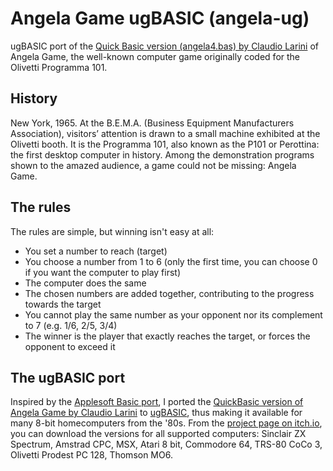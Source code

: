# Angela Game ugBASIC (angela-ug)
ugBASIC port of the [Quick Basic version (angela4.bas) by Claudio Larini](http://claudiolarini.altervista.org/emul2.htm) of Angela Game, the well-known computer game originally coded for the Olivetti Programma 101.

## History
New York, 1965.
At the B.E.M.A. (Business Equipment Manufacturers Association), visitors’ attention is drawn to a small machine exhibited at the Olivetti booth. It is the Programma 101, also known as the P101 or Perottina: the first desktop computer in history.
Among the demonstration programs shown to the amazed audience, a game could not be missing: Angela Game.

## The rules
The rules are simple, but winning isn't easy at all:
* You set a number to reach (target)
* You choose a number from 1 to 6
  (only the first time, you can choose 0 if you want the computer to play first)
* The computer does the same
* The chosen numbers are added together, contributing to the progress towards the target
* You cannot play the same number as your opponent nor its complement to 7 (e.g. 1/6, 2/5, 3/4)
* The winner is the player that exactly reaches the target, or forces the opponent to exceed it

## The ugBASIC port
Inspired by the [Applesoft Basic port](https://www.applefritter.com/content/angela-game-porting-olivetti-programma-101-applesoft-basic), I ported the [QuickBasic version of Angela Game by Claudio Larini](http://claudiolarini.altervista.org/emul2.htm) to [ugBASIC](https://ugbasic.iwashere.eu/), thus making it available for many 8-bit homecomputers from the '80s. 
From the [project page on itch.io](https://retrobits.itch.io/angela-ug), you can download the versions for all supported computers: Sinclair ZX Spectrum, Amstrad CPC, MSX, Atari 8 bit, Commodore 64, TRS-80 CoCo 3, Olivetti Prodest PC 128, Thomson MO6.
